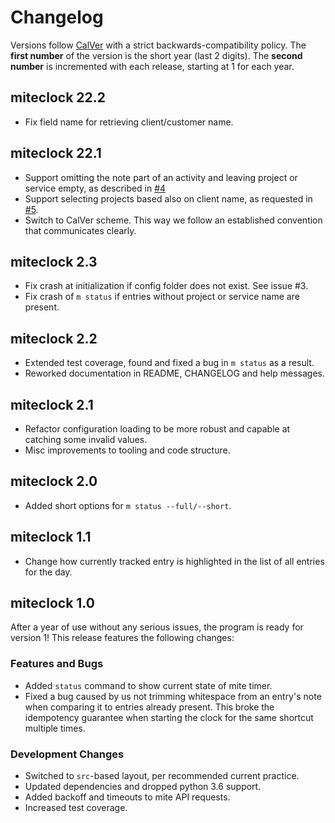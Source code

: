 # Changelog

Versions follow [CalVer](https://calver.org/) with a strict backwards-compatibility
policy. The **first number** of the version is the short year (last 2 digits). The
**second number** is incremented with each release, starting at 1 for each year.

## miteclock 22.2

- Fix field name for retrieving client/customer name.

## miteclock 22.1

- Support omitting the note part of an activity and leaving project or service empty, as
  described in [#4](https://github.com/iliakur/miteclock/issues/4)
- Support selecting projects based also on client name, as requested in
  [#5](https://github.com/iliakur/miteclock/issues/5).
- Switch to CalVer scheme. This way we follow an established convention that
  communicates clearly.

## miteclock 2.3

- Fix crash at initialization if config folder does not exist. See issue #3.
- Fix crash of `m status` if entries without project or service name are present.

## miteclock 2.2

- Extended test coverage, found and fixed a bug in `m status` as a result.
- Reworked documentation in README, CHANGELOG and help messages.

## miteclock 2.1

- Refactor configuration loading to be more robust and capable at catching some invalid
  values.
- Misc improvements to tooling and code structure.

## miteclock 2.0

- Added short options for `m status --full/--short`.

## miteclock 1.1

- Change how currently tracked entry is highlighted in the list of all entries for the
  day.

## miteclock 1.0

After a year of use without any serious issues, the program is ready for version 1! This
release features the following changes:

### Features and Bugs

- Added `status` command to show current state of mite timer.
- Fixed a bug caused by us not trimming whitespace from an entry's note when comparing
  it to entries already present. This broke the idempotency guarantee when starting the
  clock for the same shortcut multiple times.

### Development Changes

- Switched to `src`-based layout, per recommended current practice.
- Updated dependencies and dropped python 3.6 support.
- Added backoff and timeouts to mite API requests.
- Increased test coverage.

